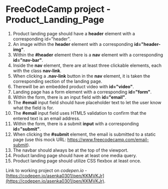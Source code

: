 # FreeCodeCamp project - Product_Landing_Page
1. Product landing page should have a **header** element with a corresponding id="header".
2. An image within the **header** element with a corresponding **id="header-img"**.
3. Within the **#header** element there is a **nav** element with a corresponding **id="nav-bar"**. 
4. Inside the **nav** element, there are at least three clickable elements, each with the class **nav-link**.
5. When clicking a **.nav-link** button in the **nav** element, it is taken the corresponding section of the landing page.
6. Therewill be an embedded product video with **id="video"**.
7. Landing page has a form element with a corresponding **id="form"**.
8. Within the form, there is an input field with **id="email"**.
9. The **#email** input field should have placeholder text to let the user know what the field is for.
10. The **#email** input field uses HTML5 validation to confirm that the entered text is an email address.
11. Within the form, there is a submit **input** with a corresponding **id="submit"**.
12. When clicking the **#submit** element, the email is submitted to a static page (use this mock URL: https://www.freecodecamp.com/email-submit).
13. The navbar should always be at the top of the viewport.
14. Product landing page should have at least one media query.
15. Product landing page should utilize CSS flexbox at least once.

Link to working project on *codepen.io* - [https://codepen.io/asenka0301/pen/KKMVKJr](https://codepen.io/asenka0301/pen/KKMVKJr).

